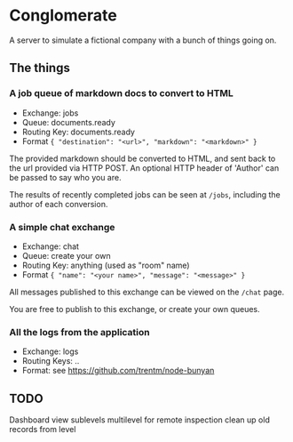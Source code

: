 # Conglomerate

A server to simulate a fictional company with a bunch of things going on.

## The things

### A job queue of markdown docs to convert to HTML

* Exchange: jobs
* Queue: documents.ready
* Routing Key: documents.ready
* Format `{ "destination": "<url>", "markdown": "<markdown>" }`

The provided markdown should be converted to HTML, and sent back to the url
provided via HTTP POST. An optional HTTP header of 'Author' can be passed to
say who you are.

The results of recently completed jobs can be seen at `/jobs`, including the
author of each conversion.

### A simple chat exchange

* Exchange: chat
* Queue: create your own
* Routing Key: anything (used as "room" name)
* Format `{ "name": "<your name>", "message": "<message>" }`

All messages published to this exchange can be viewed on the `/chat` page.

You are free to publish to this exchange, or create your own queues.

### All the logs from the application

* Exchange: logs
* Routing Keys: <app>.<type>.<level>
* Format: see https://github.com/trentm/node-bunyan


TODO
----

Dashboard view
sublevels
multilevel for remote inspection
clean up old records from level